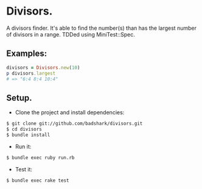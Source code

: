 # Divisors.
A divisors finder.
It's able to find the number(s) than has the largest number of divisors in a range.
TDDed using MiniTest::Spec.

## Examples:
```rb
divisors = Divisors.new(10)
p divisors.largest
# => "6:4 8:4 10:4"
```

## Setup.
- Clone the project and install dependencies:

```sh
$ git clone git://github.com/badshark/divisors.git
$ cd divisors
$ bundle install
```

- Run it:

```sh
$ bundle exec ruby run.rb
```

- Test it:

```sh
$ bundle exec rake test
```